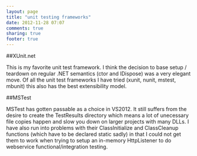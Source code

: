 ```yaml
---
layout: page
title: "unit testing frameworks"
date: 2012-11-28 07:07
comments: true
sharing: true
footer: true
---
```


##XUnit.net 

This is my favorite unit test framework. I think the decision to base setup / teardown on regular .NET semantics (ctor and IDispose) was a very elegant move. Of all the unit test frameworks I have tried (xunit, nunit, mstest, mbunit) this also has the best extensibility model.

##MSTest

MSTest has gotten passable as a choice in VS2012. It still suffers from the desire to create the TestResults directory which means a lot of unecessary file copies happen and slow you down on larger projects with many DLLs. I have also run into problems with their ClassInitialize and ClassCleanup functions (which have to be declared static sadly) in that I could not get them to work when trying to setup an in-memory HttpListener to do webservice functional/integration testing.